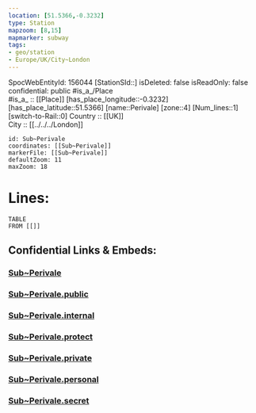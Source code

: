 ```yaml
---
location: [51.5366,-0.3232] 
type: Station 
mapzoom: [8,15] 
mapmarker: subway 
tags:
- geo/station
- Europe/UK/City~London
---
```

SpocWebEntityId: 156044
[StationSId::] 
isDeleted: false
isReadOnly: false
confidential: public
#is_a_/Place  
#is_a_ :: [[Place]] 
[has_place_longitude::-0.3232] 
[has_place_latitude::51.5366] 
[name::Perivale] 
[zone::4] 
[Num_lines::1] 
[switch-to-Rail::0] 
Country :: [[UK]]  
City :: [[../../../London]]  


```leaflet
id: Sub~Perivale
coordinates: [[Sub~Perivale]] 
markerFile: [[Sub~Perivale]] 
defaultZoom: 11 
maxZoom: 18
```


# Lines: 
```dataview
TABLE 
FROM [[]] 
```


## Confidential Links & Embeds: 

### [Sub~Perivale](/_Standards/Earth/Continent/Europe/Europe~North/UK/England/Regions~England/London,Greater/cities~GreaterLondon/Underground/Station/Sub~Perivale.md) 

### [Sub~Perivale.public](/_public/Earth/Continent/Europe/Europe~North/UK/England/Regions~England/London,Greater/cities~GreaterLondon/Underground/Station/Sub~Perivale.public.md) 

### [Sub~Perivale.internal](/_internal/Earth/Continent/Europe/Europe~North/UK/England/Regions~England/London,Greater/cities~GreaterLondon/Underground/Station/Sub~Perivale.internal.md) 

### [Sub~Perivale.protect](/_protect/Earth/Continent/Europe/Europe~North/UK/England/Regions~England/London,Greater/cities~GreaterLondon/Underground/Station/Sub~Perivale.protect.md) 

### [Sub~Perivale.private](/_private/Earth/Continent/Europe/Europe~North/UK/England/Regions~England/London,Greater/cities~GreaterLondon/Underground/Station/Sub~Perivale.private.md) 

### [Sub~Perivale.personal](/_personal/Earth/Continent/Europe/Europe~North/UK/England/Regions~England/London,Greater/cities~GreaterLondon/Underground/Station/Sub~Perivale.personal.md) 

### [Sub~Perivale.secret](/_secret/Earth/Continent/Europe/Europe~North/UK/England/Regions~England/London,Greater/cities~GreaterLondon/Underground/Station/Sub~Perivale.secret.md)

